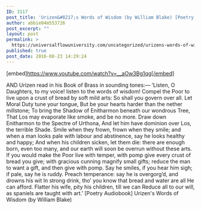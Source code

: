 ```yaml
---
ID: 3117
post_title: 'Urizen&#8217;s Words of Wisdom (by William Blake) [Poetry Audiobook]'
author: abbie04m553726
post_excerpt: ""
layout: post
permalink: >
  https://universalflowuniversity.com/uncategorized/urizens-words-of-wisdom-by-william-blake-poetry-audiobook/
published: true
post_date: 2016-08-23 14:29:24
---
```

[embed]https://www.youtube.com/watch?v=__aOw3Bg1qg[/embed]<br>
<p>AND Urizen read in his Book of Brass in sounding tones:— 
‘Listen, O Daughters, to my voice! listen to the words of wisdom!
Compel the Poor to live upon a crust of bread by soft mild arts: 
So shall you govern over all. 
Let Moral Duty tune your tongue,
But be your hearts harder than the nether millstone;         
To bring the Shadow of Enitharmon beneath our wondrous Tree,
That Los may evaporate like smoke, and be no more. 
Draw down Enitharmon to the Spectre of Urthona, 
And let him have dominion over Los, the terrible Shade. 
Smile when they frown, frown when they smile; and when a man looks pale with labour and abstinence, say he looks healthy and happy; 
And when his children sicken, let them die: 
there are enough born, even too many, and our earth will soon be overrun without these arts. 
If you would make the Poor live with temper, with pomp give every crust of bread you give; with gracious cunning magnify small gifts; reduce the man to want a gift, and then give with pomp. 
Say he smiles, if you hear him sigh; if pale, say he is ruddy. 
Preach temperance: say he is overgorg’d, and drowns his wit 
In strong drink, tho’ you know that bread and water are all 
He can afford. Flatter his wife, pity his children, till we can         
Reduce all to our will, as spaniels are taught with art.’
[Poetry Audiobook] Urizen's Words of Wisdom (by William Blake)</p>